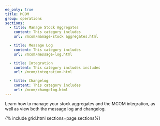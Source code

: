 ```yaml
---
ee_only: true
title: MCOM
group: operations
sections:
  - title: Manage Stock Aggregates
    content: This category includes
    url: /mcom/manage-stock aggregates.html

  - title: Message Log
    content: This category includes 
    url: /mcom/message-log.html

  - title: Integration
    content: This category includes includes 
    url: /mcom/integration.html

  - title: Changelog
    content: This category includes 
    url: /mcom/changelog.html
---
```


Learn how to manage your stock aggregates and the MCOM integration, as well as view both the message log and changelog.

{% include grid.html sections=page.sections%}
